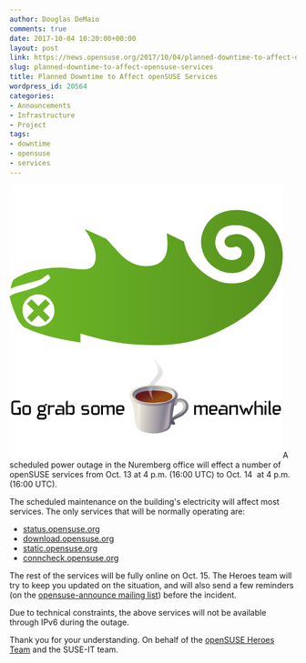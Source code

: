 ```yaml
---
author: Douglas DeMaio
comments: true
date: 2017-10-04 10:20:00+00:00
layout: post
link: https://news.opensuse.org/2017/10/04/planned-downtime-to-affect-opensuse-services/
slug: planned-downtime-to-affect-opensuse-services
title: Planned Downtime to Affect openSUSE Services
wordpress_id: 20564
categories:
- Announcements
- Infrastructure
- Project
tags:
- downtime
- opensuse
- services
---
```


![](/wp-content/uploads/2015/06/Failgeeko.png)A scheduled power outage in the Nuremberg office will effect a number of openSUSE services from Oct. 13 at 4 p.m. (16:00 UTC) to Oct. 14  at 4 p.m. (16:00 UTC).

The scheduled maintenance on the building's electricity will affect most services. The only services that will be normally operating are:
- [status.opensuse.org](https://status.opensuse.org/)
- [download.opensuse.org](//download.opensuse.org/)
- [static.opensuse.org](https://static.opensuse.org/)
- [conncheck.opensuse.org](//conncheck.opensuse.org/)

The rest of the services will be fully online on Oct. 15. The Heroes team will try to keep you updated on the situation, and will also send a few reminders (on the [opensuse-announce mailing list](https://lists.opensuse.org/opensuse-announce/)) before the incident.

Due to technical constraints, the above services will not be available through IPv6 during the outage.

Thank you for your understanding.
On behalf of the [openSUSE Heroes Team](https://en.opensuse.org/openSUSE:Heroes) and the SUSE-IT team.
